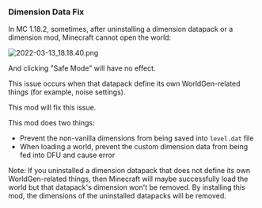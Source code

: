 
### Dimension Data Fix

In MC 1.18.2, sometimes, after uninstalling a dimension datapack or a dimension mod, Minecraft cannot open the world:

![2022-03-13_18.18.40.png](https://s2.loli.net/2022/03/13/JN7WlUrEzoyYDM9.png)

And clicking "Safe Mode" will have no effect.

This issue occurs when that datapack define its own WorldGen-related things (for example, noise settings).

This mod will fix this issue.

This mod does two things:
* Prevent the non-vanilla dimensions from being saved into `level.dat` file
* When loading a world, prevent the custom dimension data from being fed into DFU and cause error

Note: If you uninstalled a dimension datapack that does not define its own WorldGen-related things, then Minecraft will maybe successfully load the world but that datapack's dimension won't be removed. By installing this mod, the dimensions of the uninstalled datapacks will be removed.



